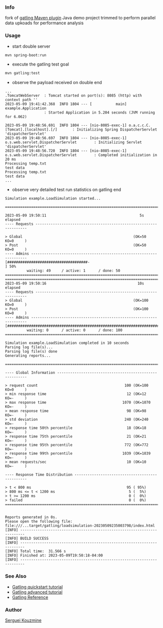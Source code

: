 ### Info
fork of [gatling Maven plugin](https://github.com/gatling/gatling-maven-plugin-demo-java) Java demo project trimmed to perform parallel data upkoads for performance analysis

### Usage

* start double server

```sh
mvn spring-boot:run
```

* execute the gatling test goal
```sh
mvn gatling:test
```

* observe the payload received on double end

```text
...
.TomcatWebServer  : Tomcat started on port(s): 8085 (http) with context path ''
2023-05-09 19:41:42.368  INFO 1804 --- [           main] example.Application
                  : Started Application in 5.204 seconds (JVM running for 6.062)

2023-05-09 19:48:56.691  INFO 1804 --- [nio-8085-exec-1] o.a.c.c.C.[Tomcat].[localhost].[/]       : Initializing Spring DispatcherServlet 'dispatcherServlet'
2023-05-09 19:48:56.697  INFO 1804 --- [nio-8085-exec-1] o.s.web.servlet.DispatcherServlet        : Initializing Servlet 'dispatcherServlet'
2023-05-09 19:48:56.720  INFO 1804 --- [nio-8085-exec-1] o.s.web.servlet.DispatcherServlet        : Completed initialization in 20 ms
Processing temp.txt
test data
Processing temp.txt
test data
...
```

* observe very detailed test run statistics on gatling end
```text
Simulation example.LoadSimulation started...

================================================================================

2023-05-09 19:50:11                                           5s elapsed
---- Requests ------------------------------------------------------------------

> Global                                                   (OK=50     KO=0     )
> Post                                                     (OK=50     KO=0     )
---- Admins --------------------------------------------------------------------
[#####################################-                                    ] 50%
          waiting: 49     / active: 1      / done: 50
================================================================================
===============================================================================
2023-05-09 19:50:16                                          10s elapsed
---- Requests ------------------------------------------------------------------
> Global                                                   (OK=100    KO=0     )
> Post                                                     (OK=100    KO=0     )
---- Admins --------------------------------------------------------------------
[##########################################################################]100%
          waiting: 0      / active: 0      / done: 100
================================================================================

Simulation example.LoadSimulation completed in 10 seconds
Parsing log file(s)...
Parsing log file(s) done
Generating reports...

================================================================================

---- Global Information --------------------------------------------------------

> request count                                        100 (OK=100    KO=0     )
> min response time                                     12 (OK=12     KO=-     )
> max response time                                   1070 (OK=1070   KO=-     )
> mean response time                                    98 (OK=98     KO=-     )
> std deviation                                        240 (OK=240    KO=-     )
> response time 50th percentile                         18 (OK=18     KO=-     )
> response time 75th percentile                         21 (OK=21     KO=-     )
> response time 95th percentile                        772 (OK=772    KO=-     )
> response time 99th percentile                       1039 (OK=1039   KO=-     )
> mean requests/sec                                     10 (OK=10     KO=-     )

---- Response Time Distribution ------------------------------------------------

> t < 800 ms                                            95 ( 95%)
> 800 ms <= t < 1200 ms                                  5 (  5%)
> t >= 1200 ms                                           0 (  0%)
> failed                                                 0 (  0%)
================================================================================


Reports generated in 0s.
Please open the following file: file:///...target/gatling/loadsimulation-20230509235003798/index.html
[INFO] ------------------------------------------------------------------------
[INFO] BUILD SUCCESS
[INFO] ------------------------------------------------------------------------
[INFO] Total time:  31.566 s
[INFO] Finished at: 2023-05-09T19:50:18-04:00
[INFO] ------------------------------------------------------------------------
```

### See Also

 * [Gatling quickstart tutorial](https://gatling.io/docs/gatling/tutorials/quickstart)
 * [Gatling advanced tutorial](https://gatling.io/docs/gatling/tutorials/advanced)
 * [Gatling Reference](https://gatling.io/docs/gatling/reference/current/http/request/#string-body)


### Author
[Serguei Kouzmine](kouzmine_serguei@yahoo.com)
